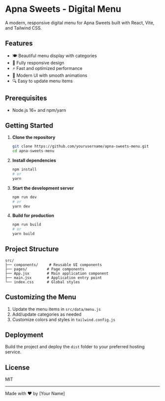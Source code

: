 # Apna Sweets - Digital Menu

A modern, responsive digital menu for Apna Sweets built with React, Vite, and Tailwind CSS.

## Features

- 🍽️ Beautiful menu display with categories
- 📱 Fully responsive design
- ⚡ Fast and optimized performance
- 🎨 Modern UI with smooth animations
- 🔍 Easy to update menu items

## Prerequisites

- Node.js 16+ and npm/yarn

## Getting Started

1. **Clone the repository**
   ```bash
   git clone https://github.com/yourusername/apna-sweets-menu.git
   cd apna-sweets-menu
   ```

2. **Install dependencies**
   ```bash
   npm install
   # or
   yarn
   ```

3. **Start the development server**
   ```bash
   npm run dev
   # or
   yarn dev
   ```

4. **Build for production**
   ```bash
   npm run build
   # or
   yarn build
   ```

## Project Structure

```
src/
├── components/     # Reusable UI components
├── pages/         # Page components
├── App.jsx        # Main application component
├── main.jsx       # Application entry point
└── index.css      # Global styles
```

## Customizing the Menu

1. Update the menu items in `src/data/menu.js`
2. Add/update categories as needed
3. Customize colors and styles in `tailwind.config.js`

## Deployment

Build the project and deploy the `dist` folder to your preferred hosting service.

## License

MIT

---

Made with ❤️ by [Your Name]
